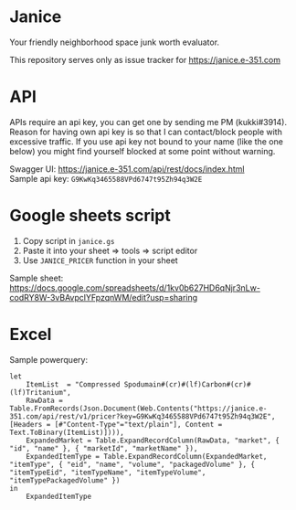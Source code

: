 # Janice

Your friendly neighborhood space junk worth evaluator.

This repository serves only as issue tracker for https://janice.e-351.com

# API

APIs require an api key, you can get one by sending me PM (kukki#3914). Reason for having own api key is so that I can contact/block people with excessive traffic. If you use api key not bound to your name (like the one below) you might find yourself blocked at some point without warning.

Swagger UI: https://janice.e-351.com/api/rest/docs/index.html <br />
Sample api key: `G9KwKq3465588VPd6747t95Zh94q3W2E`

# Google sheets script

1) Copy script in `janice.gs`
2) Paste it into your sheet => tools => script editor
3) Use `JANICE_PRICER` function in your sheet

Sample sheet: https://docs.google.com/spreadsheets/d/1kv0b627HD6qNjr3nLw-codRY8W-3vBAvpclYFpzqnWM/edit?usp=sharing

# Excel

Sample powerquery:

```
let
    ItemList  = "Compressed Spodumain#(cr)#(lf)Carbon#(cr)#(lf)Tritanium",
    RawData = Table.FromRecords(Json.Document(Web.Contents("https://janice.e-351.com/api/rest/v1/pricer?key=G9KwKq3465588VPd6747t95Zh94q3W2E", [Headers = [#"Content-Type"="text/plain"], Content = Text.ToBinary(ItemList)]))),
    ExpandedMarket = Table.ExpandRecordColumn(RawData, "market", { "id", "name" }, { "marketId", "marketName" }),
    ExpandedItemType = Table.ExpandRecordColumn(ExpandedMarket, "itemType", { "eid", "name", "volume", "packagedVolume" }, { "itemTypeEid", "itemTypeName", "itemTypeVolume", "itemTypePackagedVolume" })
in
    ExpandedItemType
```
